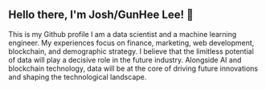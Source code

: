 ## Hello there, I'm Josh/GunHee Lee! 👋
This is my Github profile
I am a data scientist and a machine learning engineer. My experiences focus on finance, marketing, web development, blockchain, and demographic strategy. 
I believe that the limitless potential of data will play a decisive role in the future industry. Alongside AI and blockchain technology, data will be at the core of driving future innovations and shaping the technological landscape.

<!--
**Gunehee/Gunehee** is a ✨ _special_ ✨ repository because its `README.md` (this file) appears on your GitHub profile.

Here are some ideas to get you started:

- 🔭 I’m currently working on ...
- 🌱 I’m currently learning ...
- 👯 I’m looking to collaborate on ...
- 🤔 I’m looking for help with ...
- 💬 Ask me about ...
- 📫 How to reach me: ...
- 😄 Pronouns: ...
- ⚡ Fun fact: ...
-->
